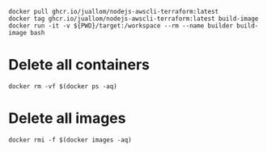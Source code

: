 ```shell
docker pull ghcr.io/juallom/nodejs-awscli-terraform:latest
docker tag ghcr.io/juallom/nodejs-awscli-terraform:latest build-image
docker run -it -v ${PWD}/target:/workspace --rm --name builder build-image bash
```

# Delete all containers
```shell
docker rm -vf $(docker ps -aq)
```

# Delete all images
```shell
docker rmi -f $(docker images -aq)
```
